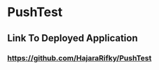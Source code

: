 # PushTest

<h2>Link To Deployed Application</h2>
<h3><a href="https://github.com/HajaraRifky/PushTest">https://github.com/HajaraRifky/PushTest</a></h3>
